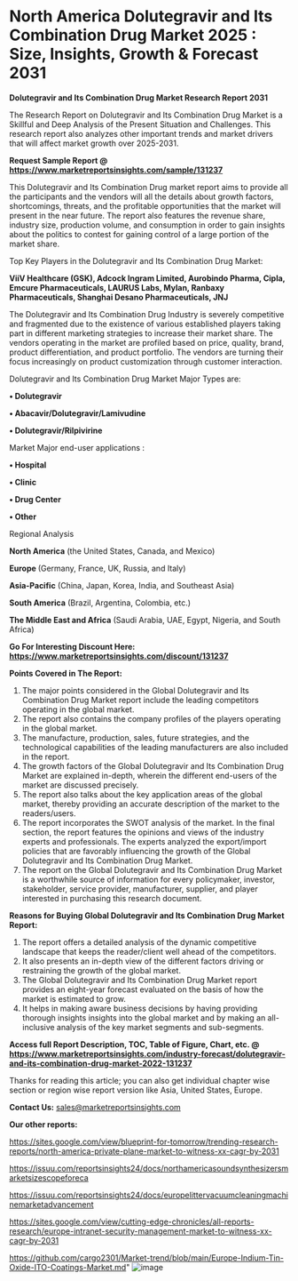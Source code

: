 # North America Dolutegravir and Its Combination Drug Market 2025 : Size, Insights, Growth & Forecast 2031

<strong>Dolutegravir and Its Combination Drug Market Research Report 2031</strong>

The Research Report on Dolutegravir and Its Combination Drug Market is a Skillful and Deep Analysis of the Present Situation and Challenges. This research report also analyzes other important trends and market drivers that will affect market growth over 2025-2031.

<strong>Request Sample Report @ <a href=https://www.marketreportsinsights.com/sample/131237>https://www.marketreportsinsights.com/sample/131237</a></strong>

This Dolutegravir and Its Combination Drug market report aims to provide all the participants and the vendors will all the details about growth factors, shortcomings, threats, and the profitable opportunities that the market will present in the near future. The report also features the revenue share, industry size, production volume, and consumption in order to gain insights about the politics to contest for gaining control of a large portion of the market share.

Top Key Players in the Dolutegravir and Its Combination Drug Market:

<strong>ViiV Healthcare (GSK), Adcock Ingram Limited, Aurobindo Pharma, Cipla, Emcure Pharmaceuticals, LAURUS Labs, Mylan, Ranbaxy Pharmaceuticals, Shanghai Desano Pharmaceuticals, JNJ</strong>

The Dolutegravir and Its Combination Drug Industry is severely competitive and fragmented due to the existence of various established players taking part in different marketing strategies to increase their market share. The vendors operating in the market are profiled based on price, quality, brand, product differentiation, and product portfolio. The vendors are turning their focus increasingly on product customization through customer interaction.

Dolutegravir and Its Combination Drug Market Major Types are:

<strong>• Dolutegravir

• Abacavir/Dolutegravir/Lamivudine

• Dolutegravir/Rilpivirine</strong>

Market Major end-user applications :

<strong>• Hospital

• Clinic

• Drug Center

• Other</strong>

Regional Analysis

</u><strong><b>North America</b></strong> (the United States, Canada, and Mexico)

<strong><b>Europe </b></strong>(Germany, France, UK, Russia, and Italy)

<strong><b>Asia-Pacific</b></strong> (China, Japan, Korea, India, and Southeast Asia)

<strong><b>South America</b></strong> (Brazil, Argentina, Colombia, etc.)

<strong><b>The Middle East and Africa</b></strong> (Saudi Arabia, UAE, Egypt, Nigeria, and South Africa)

<strong>Go For Interesting Discount Here: <a href=https://www.marketreportsinsights.com/discount/131237>https://www.marketreportsinsights.com/discount/131237</a></strong>

<strong>Points Covered in The Report:</strong>
<ol>
  <li>The major points considered in the Global Dolutegravir and Its Combination Drug Market report include the leading competitors operating in the global market.</li>
  <li>The report also contains the company profiles of the players operating in the global market.</li>
  <li>The manufacture, production, sales, future strategies, and the technological capabilities of the leading manufacturers are also included in the report.</li>
  <li>The growth factors of the Global Dolutegravir and Its Combination Drug Market are explained in-depth, wherein the different end-users of the market are discussed precisely.</li>
  <li>The report also talks about the key application areas of the global market, thereby providing an accurate description of the market to the readers/users.</li>
  <li>The report incorporates the SWOT analysis of the market. In the final section, the report features the opinions and views of the industry experts and professionals. The experts analyzed the export/import policies that are favorably influencing the growth of the Global Dolutegravir and Its Combination Drug Market.</li>
  <li>The report on the Global Dolutegravir and Its Combination Drug Market is a worthwhile source of information for every policymaker, investor, stakeholder, service provider, manufacturer, supplier, and player interested in purchasing this research document.</li>
</ol>
<strong>Reasons for Buying Global Dolutegravir and Its Combination Drug Market Report:</strong>

<ol>
  <li>The report offers a detailed analysis of the dynamic competitive landscape that keeps the reader/client well ahead of the competitors.</li>
  <li>It also presents an in-depth view of the different factors driving or restraining the growth of the global market.</li>
  <li>The Global Dolutegravir and Its Combination Drug Market report provides an eight-year forecast evaluated on the basis of how the market is estimated to grow.</li>
  <li>It helps in making aware business decisions by having providing thorough insights insights into the global market and by making an all-inclusive analysis of the key market segments and sub-segments.</li>
</ol>
<strong>Access full Report Description, TOC, Table of Figure, Chart, etc. @ <a href=https://www.marketreportsinsights.com/industry-forecast/dolutegravir-and-its-combination-drug-market-2022-131237>https://www.marketreportsinsights.com/industry-forecast/dolutegravir-and-its-combination-drug-market-2022-131237</a></strong>


Thanks for reading this article; you can also get individual chapter wise section or region wise report version like Asia, United States, Europe.

<strong>Contact Us:</strong>
sales@marketreportsinsights.com

<strong>Our other reports:</strong>

<a href=https://sites.google.com/view/blueprint-for-tomorrow/trending-research-reports/north-america-private-plane-market-to-witness-xx-cagr-by-2031>https://sites.google.com/view/blueprint-for-tomorrow/trending-research-reports/north-america-private-plane-market-to-witness-xx-cagr-by-2031</a>

<a href=https://issuu.com/reportsinsights24/docs/northamericasoundsynthesizersmarketsizescopeforeca>https://issuu.com/reportsinsights24/docs/northamericasoundsynthesizersmarketsizescopeforeca</a>

<a href=https://issuu.com/reportsinsights24/docs/europelittervacuumcleaningmachinemarketadvancement>https://issuu.com/reportsinsights24/docs/europelittervacuumcleaningmachinemarketadvancement</a>

<a href=https://sites.google.com/view/cutting-edge-chronicles/all-reports-research/europe-intranet-security-management-market-to-witness-xx-cagr-by-2031>https://sites.google.com/view/cutting-edge-chronicles/all-reports-research/europe-intranet-security-management-market-to-witness-xx-cagr-by-2031</a>

<a href=https://github.com/cargo2301/Market-trend/blob/main/Europe-Indium-Tin-Oxide-ITO-Coatings-Market.md>https://github.com/cargo2301/Market-trend/blob/main/Europe-Indium-Tin-Oxide-ITO-Coatings-Market.md</a>"
![image](https://github.com/user-attachments/assets/573fbb11-8bf2-4526-badd-73c8015999fb)
